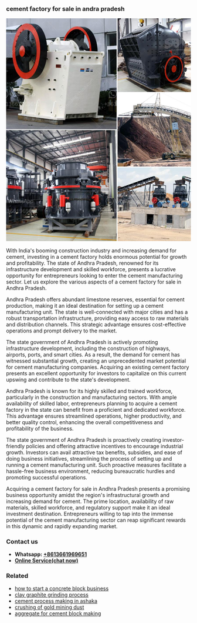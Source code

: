 <h3>cement factory for sale in andra pradesh</h3><img src='1702952973.jpg' alt=''><p>With India's booming construction industry and increasing demand for cement, investing in a cement factory holds enormous potential for growth and profitability. The state of Andhra Pradesh, renowned for its infrastructure development and skilled workforce, presents a lucrative opportunity for entrepreneurs looking to enter the cement manufacturing sector. Let us explore the various aspects of a cement factory for sale in Andhra Pradesh.</p><p>Andhra Pradesh offers abundant limestone reserves, essential for cement production, making it an ideal destination for setting up a cement manufacturing unit. The state is well-connected with major cities and has a robust transportation infrastructure, providing easy access to raw materials and distribution channels. This strategic advantage ensures cost-effective operations and prompt delivery to the market.</p><p>The state government of Andhra Pradesh is actively promoting infrastructure development, including the construction of highways, airports, ports, and smart cities. As a result, the demand for cement has witnessed substantial growth, creating an unprecedented market potential for cement manufacturing companies. Acquiring an existing cement factory presents an excellent opportunity for investors to capitalize on this current upswing and contribute to the state's development.</p><p>Andhra Pradesh is known for its highly skilled and trained workforce, particularly in the construction and manufacturing sectors. With ample availability of skilled labor, entrepreneurs planning to acquire a cement factory in the state can benefit from a proficient and dedicated workforce. This advantage ensures streamlined operations, higher productivity, and better quality control, enhancing the overall competitiveness and profitability of the business.</p><p>The state government of Andhra Pradesh is proactively creating investor-friendly policies and offering attractive incentives to encourage industrial growth. Investors can avail attractive tax benefits, subsidies, and ease of doing business initiatives, streamlining the process of setting up and running a cement manufacturing unit. Such proactive measures facilitate a hassle-free business environment, reducing bureaucratic hurdles and promoting successful operations.</p><p>Acquiring a cement factory for sale in Andhra Pradesh presents a promising business opportunity amidst the region's infrastructural growth and increasing demand for cement. The prime location, availability of raw materials, skilled workforce, and regulatory support make it an ideal investment destination. Entrepreneurs willing to tap into the immense potential of the cement manufacturing sector can reap significant rewards in this dynamic and rapidly expanding market.</p><h3>Contact us</h3><ul><li><strong>Whatsapp:&nbsp;<a href="https://wa.me/8613661969651">+8613661969651</a></strong></li><li><a href="https://swt.shibang-china.com/?git&amp;zhl&amp;cement factory for sale in andra pradesh"><strong>Online Service(chat now)</strong></a></li></ul><h3>Related</h3><ul><li><a href='how to start a concrete block business.md'>how to start a concrete block business</a></li><li><a href='clay graphite grinding process.md'>clay graphite grinding process</a></li><li><a href='cement process making in ashaka.md'>cement process making in ashaka</a></li><li><a href='crushing of gold mining dust.md'>crushing of gold mining dust</a></li><li><a href='aggregate for cement block making.md'>aggregate for cement block making</a></li></ul>